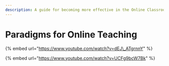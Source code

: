 ```yaml
---
description: A guide for becoming more effective in the Online Classroom
---
```


# Paradigms for Online Teaching

{% embed url="https://www.youtube.com/watch?v=dEJ\_ATgrnnY" %}

{% embed url="https://www.youtube.com/watch?v=UCFg9bcW7Bk" %}





### 

